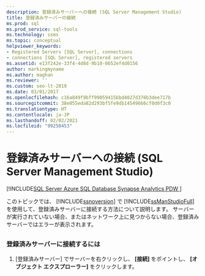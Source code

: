 ```yaml
---
description: 登録済みサーバーへの接続 (SQL Server Management Studio)
title: 登録済みサーバーの接続
ms.prod: sql
ms.prod_service: sql-tools
ms.technology: ssms
ms.topic: conceptual
helpviewer_keywords:
- Registered Servers [SQL Server], connections
- connections [SQL Server], registered servers
ms.assetid: e13f242e-33f4-4d8d-9b10-0652ef4d0156
author: markingmyname
ms.author: maghan
ms.reviewer: ''
ms.custom: seo-lt-2019
ms.date: 03/01/2017
ms.openlocfilehash: c16a849f9bff99059415bbd4027d376b3dee717b
ms.sourcegitcommit: 38e055eda82d293bf5fe9db14549666cf0d0f3c0
ms.translationtype: HT
ms.contentlocale: ja-JP
ms.lasthandoff: 02/02/2021
ms.locfileid: "99250453"
---
```

# <a name="connect-to-a-registered-server-sql-server-management-studio"></a>登録済みサーバーへの接続 (SQL Server Management Studio)

[!INCLUDE[SQL Server Azure SQL Database Synapse Analytics PDW ](../../includes/applies-to-version/sql-asdb-asdbmi-asa-pdw.md)]

このトピックでは、 [!INCLUDE[ssnoversion](../../includes/ssnoversion-md.md)] で [!INCLUDE[ssManStudioFull](../../includes/ssmanstudiofull-md.md)]を使用して、登録済みサーバーに接続する方法について説明します。 サーバーが実行されていない場合、またはネットワーク上に見つからない場合、登録済みサーバーではエラーが表示されます。  

##  <a name="SSMSProcedure"></a>

### <a name="to-connect-to-a-registered-server"></a>登録済みサーバーに接続するには

1. [登録済みサーバー] でサーバーを右クリックし、 **[接続]** をポイントし、 **[オブジェクト エクスプローラー]** をクリックします。
